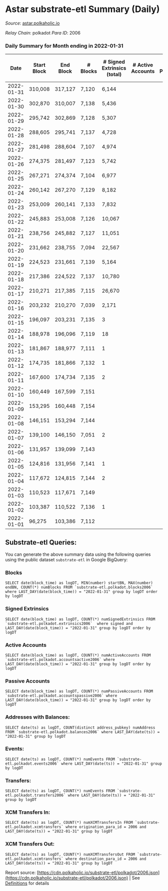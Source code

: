 # Astar substrate-etl Summary (Daily)

_Source_: [astar.polkaholic.io](https://astar.polkaholic.io)

*Relay Chain*: polkadot
*Para ID*: 2006



### Daily Summary for Month ending in 2022-01-31


| Date | Start Block | End Block | # Blocks | # Signed Extrinsics (total) | # Active Accounts | # Passive | # New | # Addresses with Balances | # Events | # Transfers | # XCM Transfers In | # XCM Transfers Out | Issues | 
| ---- | ----------- | --------- | -------- | --------------------------- | ----------------- | --------- | ----- | ------------------------- | -------- | ----------- | ------------------ | ------------------- | ------ |
| 2022-01-31 | 310,008 | 317,127 | 7,120 | 6,144 |  |  |  | 55,485 | 114,053 | 11,076 ($3,633,525.91) |   |   |  |
| 2022-01-30 | 302,870 | 310,007 | 7,138 | 5,436 |  |  |  |  | 134,999 | 10,710 ($3,366,144.58) |   |   |  |
| 2022-01-29 | 295,742 | 302,869 | 7,128 | 5,307 |  |  |  |  | 119,322 | 10,636 ($4,504,884.85) |   |   |  |
| 2022-01-28 | 288,605 | 295,741 | 7,137 | 4,728 |  |  |  |  | 120,431 | 10,333 ($11,753,959.43) |   |   |  |
| 2022-01-27 | 281,498 | 288,604 | 7,107 | 4,974 |  |  |  |  | 116,244 | 9,990 ($2,249,349.42) |   |   |  |
| 2022-01-26 | 274,375 | 281,497 | 7,123 | 5,742 |  |  |  |  | 129,713 | 11,307 ($114,831,306.44) |   |   |  |
| 2022-01-25 | 267,271 | 274,374 | 7,104 | 6,977 |  |  |  |  | 134,034 | 11,233 ($247,554,283.34) |   |   |  |
| 2022-01-24 | 260,142 | 267,270 | 7,129 | 8,182 |  |  |  |  | 156,074 | 13,002 ($19,927,375.49) |   |   |  |
| 2022-01-23 | 253,009 | 260,141 | 7,133 | 7,832 |  |  |  |  | 129,378 | 11,231 ($1,967,889.31) |   |   |  |
| 2022-01-22 | 245,883 | 253,008 | 7,126 | 10,067 |  |  |  |  | 150,950 | 12,779 ($6,585,430.56) |   |   |  |
| 2022-01-21 | 238,756 | 245,882 | 7,127 | 11,051 |  |  |  |  | 129,485 | 10,123 ($3,028,707.29) |   |   |  |
| 2022-01-20 | 231,662 | 238,755 | 7,094 | 22,567 |  |  |  |  | 171,849 | 10,290 ($3,507,636.04) |   |   |  |
| 2022-01-19 | 224,523 | 231,661 | 7,139 | 5,164 |  |  |  |  | 69,316 | 9,486 ($10,605,829.24) |   |   |  |
| 2022-01-18 | 217,386 | 224,522 | 7,137 | 10,780 |  |  |  |  | 91,150 | 12,907 ($66,103,726.14) |   |   |  |
| 2022-01-17 | 210,271 | 217,385 | 7,115 | 26,670 |  |  |  |  | 135,713 | 19,996 ($106,932,702.39) |   |   |  |
| 2022-01-16 | 203,232 | 210,270 | 7,039 | 2,171 |  |  |  |  | 344,795 | 87,324 ($1,286,947,204.44) |   |   |  |
| 2022-01-15 | 196,097 | 203,231 | 7,135 | 3 |  |  |  |  | 21,448 | 7,138 ($66,708.38) |   |   |  |
| 2022-01-14 | 188,978 | 196,096 | 7,119 | 18 |  |  |  |  | 21,453 | 7,132 ($66,561.68) |   |   |  |
| 2022-01-13 | 181,867 | 188,977 | 7,111 | 1 |  |  |  |  | 21,361 | 7,112 ($66,482.66) |   |   |  |
| 2022-01-12 | 174,735 | 181,866 | 7,132 | 1 |  |  |  |  | 21,421 | 7,132 ($66,678.64) |   |   |  |
| 2022-01-11 | 167,600 | 174,734 | 7,135 | 2 |  |  |  |  | 21,436 | 7,136 ($66,707.04) |   |   |  |
| 2022-01-10 | 160,449 | 167,599 | 7,151 |  |  |  |  |  | 21,477 | 7,151 ($66,856.28) |   |   |  |
| 2022-01-09 | 153,295 | 160,448 | 7,154 |  |  |  |  |  | 21,486 | 7,154 ($66,884.33) |   |   |  |
| 2022-01-08 | 146,151 | 153,294 | 7,144 |  |  |  |  |  | 21,455 | 7,144 ($66,790.83) |   |   |  |
| 2022-01-07 | 139,100 | 146,150 | 7,051 | 2 |  |  |  |  | 21,179 | 7,051 ($65,921.36) |   |   |  |
| 2022-01-06 | 131,957 | 139,099 | 7,143 |  |  |  |  |  | 21,453 | 7,143 ($66,781.49) |   |   |  |
| 2022-01-05 | 124,816 | 131,956 | 7,141 | 1 |  |  |  |  | 21,447 | 7,141 ($66,762.79) |   |   |  |
| 2022-01-04 | 117,672 | 124,815 | 7,144 | 2 |  |  |  |  | 21,458 | 7,144 ($66,790.84) |   |   |  |
| 2022-01-03 | 110,523 | 117,671 | 7,149 |  |  |  |  |  | 21,471 | 7,149 ($66,837.58) |   |   |  |
| 2022-01-02 | 103,387 | 110,522 | 7,136 | 1 |  |  |  |  | 21,433 | 7,136 ($66,716.04) |   |   |  |
| 2022-01-01 | 96,275 | 103,386 | 7,112 |  |  |  |  |  | 21,360 | 7,112 ($66,491.66) |   |   |  |

## Substrate-etl Queries:
You can generate the above summary data using the following queries using the public dataset `substrate-etl` in Google BigQuery:


### Blocks
```
SELECT date(block_time) as logDT, MIN(number) startBN, MAX(number) endBN, COUNT(*) numBlocks FROM `substrate-etl.polkadot.blocks2006`  where LAST_DAY(date(block_time)) = "2022-01-31" group by logDT order by logDT
```


### Signed Extrinsics
```
SELECT date(block_time) as logDT, COUNT(*) numSignedExtrinsics FROM `substrate-etl.polkadot.extrinsics2006`  where signed and LAST_DAY(date(block_time)) = "2022-01-31" group by logDT order by logDT
```


### Active Accounts
```
SELECT date(block_time) as logDT, COUNT(*) numActiveAccounts FROM `substrate-etl.polkadot.accountsactive2006` where LAST_DAY(date(block_time)) = "2022-01-31" group by logDT order by logDT
```


### Passive Accounts
```
SELECT date(block_time) as logDT, COUNT(*) numPassiveAccounts FROM `substrate-etl.polkadot.accountspassive2006` where LAST_DAY(date(block_time)) = "2022-01-31" group by logDT order by logDT
```


### Addresses with Balances:
```
SELECT date(ts) as logDT, COUNT(distinct address_pubkey) numAddress FROM `substrate-etl.polkadot.balances2006` where LAST_DAY(date(ts)) = "2022-01-31" group by logDT
```


### Events:
```
SELECT date(ts) as logDT, COUNT(*) numEvents FROM `substrate-etl.polkadot.events2006` where LAST_DAY(date(ts)) = "2022-01-31" group by logDT
```


### Transfers:
```
SELECT date(ts) as logDT, COUNT(*) numEvents FROM `substrate-etl.polkadot.transfers2006` where LAST_DAY(date(ts)) = "2022-01-31" group by logDT
```


### XCM Transfers In:
```
SELECT date(ts) as logDT, COUNT(*) numXCMTransfersIn FROM `substrate-etl.polkadot.xcmtransfers` where origination_para_id = 2006 and LAST_DAY(date(ts)) = "2022-01-31" group by logDT
```


### XCM Transfers Out:
```
SELECT date(ts) as logDT, COUNT(*) numXCMTransfersOut FROM `substrate-etl.polkadot.xcmtransfers` where destination_para_id = 2006 and LAST_DAY(date(ts)) = "2022-01-31" group by logDT
```



Report source: [https://cdn.polkaholic.io/substrate-etl/polkadot/2006.json](https://cdn.polkaholic.io/substrate-etl/polkadot/2006.json) | See [Definitions](/DEFINITIONS.md) for details
